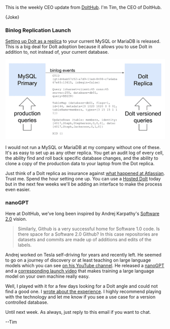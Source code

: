 This is the weekly CEO update from [DoltHub](https://www.dolthub.com/). I'm Tim, the CEO of DoltHub. 

{Joke}

### Binlog Replication Launch

[Setting up Dolt as a replica](https://www.dolthub.com/blog/2023-02-17-binlog-replication-preview/) to your current MySQL or MariaDB is released. This is a big deal for Dolt adoption because it allows you to use Dolt in addition to, not instead of, your current database. 

[![Dolt Binlog Replication](../images/dolt-binlog-replication.png)](https://www.dolthub.com/blog/2023-02-17-binlog-replication-preview/)

I would not run a MySQL or MariaDB at my company without one of these. It's as easy to set up as any other replica. You get an audit log of every cell, the ability find and roll back specific database changes, and the ability to clone a copy of the production data to your laptop from the Dot replica. 

Just think of a Dolt replica as insurance against [what happened at Atlassian](https://www.dolthub.com/blog/2022-04-14-atlassian-outage-prevention/). Trust me. Spend the hour setting one up. You can use a [Hosted Dolt](https://hosted.doltdb.com/) today but in the next few weeks we'll be adding an interface to make the process even easier. 

### 



### nanoGPT

Here at DoltHub, we've long been inspired by Andrej Karpathy's [Software 2.0](https://karpathy.medium.com/software-2-0-a64152b37c35) vision.

> Similarly, Github is a very successful home for Software 1.0 code. Is there space for a Software 2.0 Github? In this case repositories are datasets and commits are made up of additions and edits of the labels.

Andrej worked on Tesla self-driving for years and recently left. He seemed to go on a journey of discovery or at least teaching on large language models which you can see [on his YouTube channel](https://www.youtube.com/c/AndrejKarpathy). He released a [nanoGPT](https://github.com/karpathy/nanoGPT) and a [corresponding launch video](https://www.youtube.com/watch?v=kCc8FmEb1nY) that makes training a large language model on your own machine really easy. 

Well, I played with it for a few days looking for a Dolt angle and could not find a good one. I [wrote about the experience](https://www.dolthub.com/blog/2023-02-20-exploring-nanogpt/). I highly recommend playing with the technology and let me know if you see a use case for a version controlled database. 

Until next week. As always, just reply to this email if you want to chat.

--Tim
